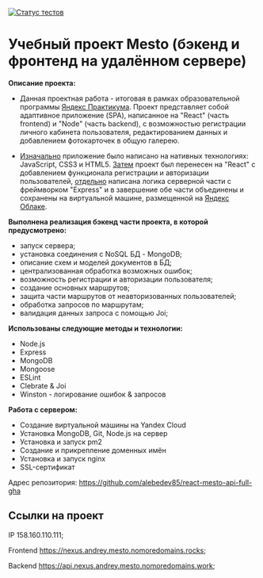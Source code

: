 [![Статус тестов](../../actions/workflows/tests.yml/badge.svg)](https://github.com/alebedev85/react-mesto-api-full-gha)

#  Учебный проект Mesto (бэкенд и фронтенд на удалённом сервере)

**Описание проекта:**

* Данная проектная работа - итоговая в рамках образовательной программы <a href="https://practicum.yandex.ru/">Яндекс Практикума</a>. Проект представляет собой адаптивное приложение (SPA), написанное на "React" (часть frontend) и "Node" (часть backend), с возможностью регистрации личного кабинета пользователя, редактированием данных и добавлением фотокарточек в общую галерею.

* <a href="https://github.com/alebedev85/mesto">Изначально</a> приложение было написано на нативных технологиях: JavaScript, CSS3 и HTML5. <a href="https://github.com/alebedev85/react-mesto-auth">Затем</a> проект был перенесен на "React" с добавлением функционала регистрации и авторизации пользователей, <a href="https://github.com/alebedev85/mesto-backend">отдельно</a> написана логика серверной части с фреймворком "Express" и в завершение обе части объединены и сохранены на виртуальной машине, размещенной на <a href="https://cloud.yandex.ru/">Яндекс Облаке</a>.

**Выполнена реализация бэкенд части проекта, в которой предусмотрено:**
* запуск сервера;
* установка соединения с NoSQL БД - MongoDB;
* описание схем и моделей документов в БД;
* централизованная обработка возможных ошибок;
* возможность регистрации и авторизации пользователя;
* создание основных маршрутов;
* защита части маршрутов от неавторизованных пользователей;
* обработка запросов по маршрутам;
* валидация данных запроса с помощью Joi;

**Использованы следующие методы и технологии:**
- Node.js
- Express
- MongoDB
- Mongoose
- ESLint
- Clebrate & Joi
- Winston - логирование ошибок & запросов

**Работа с сервером:**
- Создание виртуальной машины на Yandex Cloud
- Установка MongoDB, Git, Node.js на сервер
- Установка и запуск pm2
- Создание и прикрепление доменных имён
- Установка и запуск nginx
- SSL-сертификат

Адрес репозитория: https://github.com/alebedev85/react-mesto-api-full-gha

## Ссылки на проект

IP 158.160.110.111;

Frontend https://nexus.andrey.mesto.nomoredomains.rocks;

Backend https://api.nexus.andrey.mesto.nomoredomains.work;

